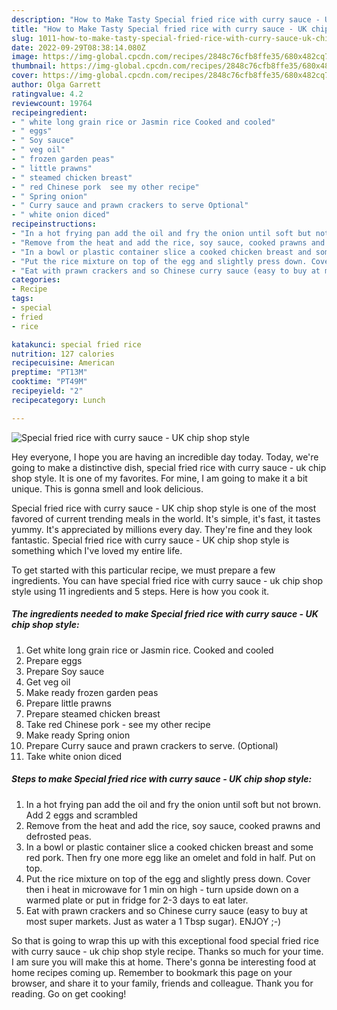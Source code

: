 ```yaml
---
description: "How to Make Tasty Special fried rice with curry sauce - UK chip shop style"
title: "How to Make Tasty Special fried rice with curry sauce - UK chip shop style"
slug: 1011-how-to-make-tasty-special-fried-rice-with-curry-sauce-uk-chip-shop-style
date: 2022-09-29T08:38:14.080Z
image: https://img-global.cpcdn.com/recipes/2848c76cfb8ffe35/680x482cq70/special-fried-rice-with-curry-sauce-uk-chip-shop-style-recipe-main-photo.jpg
thumbnail: https://img-global.cpcdn.com/recipes/2848c76cfb8ffe35/680x482cq70/special-fried-rice-with-curry-sauce-uk-chip-shop-style-recipe-main-photo.jpg
cover: https://img-global.cpcdn.com/recipes/2848c76cfb8ffe35/680x482cq70/special-fried-rice-with-curry-sauce-uk-chip-shop-style-recipe-main-photo.jpg
author: Olga Garrett
ratingvalue: 4.2
reviewcount: 19764
recipeingredient:
- " white long grain rice or Jasmin rice Cooked and cooled"
- " eggs"
- " Soy sauce"
- " veg oil"
- " frozen garden peas"
- " little prawns"
- " steamed chicken breast"
- " red Chinese pork  see my other recipe"
- " Spring onion"
- " Curry sauce and prawn crackers to serve Optional"
- " white onion diced"
recipeinstructions:
- "In a hot frying pan add the oil and fry the onion until soft but not brown. Add 2 eggs and scrambled"
- "Remove from the heat and add the rice, soy sauce, cooked prawns and defrosted peas."
- "In a bowl or plastic container slice a cooked chicken breast and some red pork. Then fry one more egg like an omelet and fold in half. Put on top."
- "Put the rice mixture on top of the egg and slightly press down. Cover then i heat in microwave for 1 min on high - turn upside down on a warmed plate or put in fridge for 2-3 days to eat later."
- "Eat with prawn crackers and so Chinese curry sauce (easy to buy at most super markets. Just as water a 1 Tbsp sugar). ENJOY ;-)"
categories:
- Recipe
tags:
- special
- fried
- rice

katakunci: special fried rice 
nutrition: 127 calories
recipecuisine: American
preptime: "PT13M"
cooktime: "PT49M"
recipeyield: "2"
recipecategory: Lunch

---
```



![Special fried rice with curry sauce - UK chip shop style](https://img-global.cpcdn.com/recipes/2848c76cfb8ffe35/680x482cq70/special-fried-rice-with-curry-sauce-uk-chip-shop-style-recipe-main-photo.jpg)

Hey everyone, I hope you are having an incredible day today. Today, we're going to make a distinctive dish, special fried rice with curry sauce - uk chip shop style. It is one of my favorites. For mine, I am going to make it a bit unique. This is gonna smell and look delicious.



Special fried rice with curry sauce - UK chip shop style is one of the most favored of current trending meals in the world. It's simple, it's fast, it tastes yummy. It's appreciated by millions every day. They're fine and they look fantastic. Special fried rice with curry sauce - UK chip shop style is something which I've loved my entire life.


To get started with this particular recipe, we must prepare a few ingredients. You can have special fried rice with curry sauce - uk chip shop style using 11 ingredients and 5 steps. Here is how you cook it.

<!--inarticleads1-->

##### The ingredients needed to make Special fried rice with curry sauce - UK chip shop style:

1. Get  white long grain rice or Jasmin rice. Cooked and cooled
1. Prepare  eggs
1. Prepare  Soy sauce
1. Get  veg oil
1. Make ready  frozen garden peas
1. Prepare  little prawns
1. Prepare  steamed chicken breast
1. Take  red Chinese pork - see my other recipe
1. Make ready  Spring onion
1. Prepare  Curry sauce and prawn crackers to serve. (Optional)
1. Take  white onion diced




<!--inarticleads2-->

##### Steps to make Special fried rice with curry sauce - UK chip shop style:

1. In a hot frying pan add the oil and fry the onion until soft but not brown. Add 2 eggs and scrambled
1. Remove from the heat and add the rice, soy sauce, cooked prawns and defrosted peas.
1. In a bowl or plastic container slice a cooked chicken breast and some red pork. Then fry one more egg like an omelet and fold in half. Put on top.
1. Put the rice mixture on top of the egg and slightly press down. Cover then i heat in microwave for 1 min on high - turn upside down on a warmed plate or put in fridge for 2-3 days to eat later.
1. Eat with prawn crackers and so Chinese curry sauce (easy to buy at most super markets. Just as water a 1 Tbsp sugar). ENJOY ;-)




So that is going to wrap this up with this exceptional food special fried rice with curry sauce - uk chip shop style recipe. Thanks so much for your time. I am sure you will make this at home. There's gonna be interesting food at home recipes coming up. Remember to bookmark this page on your browser, and share it to your family, friends and colleague. Thank you for reading. Go on get cooking!
